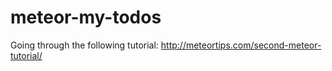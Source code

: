# meteor-my-todos
Going through the following tutorial: http://meteortips.com/second-meteor-tutorial/
